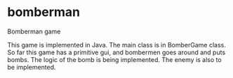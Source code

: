 bomberman
=========

Bomberman game 

This game is implemented in Java.
The main class is in BomberGame class.
So far this game has a primitive gui, and bombermen goes around and puts bombs. The logic of the bomb is being implemented. The enemy is also to be implemented. 
